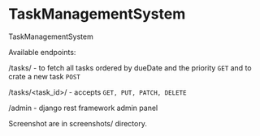 # TaskManagementSystem
TaskManagementSystem

Available endpoints:

/tasks/ - to fetch all tasks ordered by dueDate and the priority `GET` and to crate a new task `POST`

/tasks/<task_id>/ - accepts `GET, PUT, PATCH, DELETE`

/admin - django rest framework admin panel

Screenshot are in screenshots/ directory.
